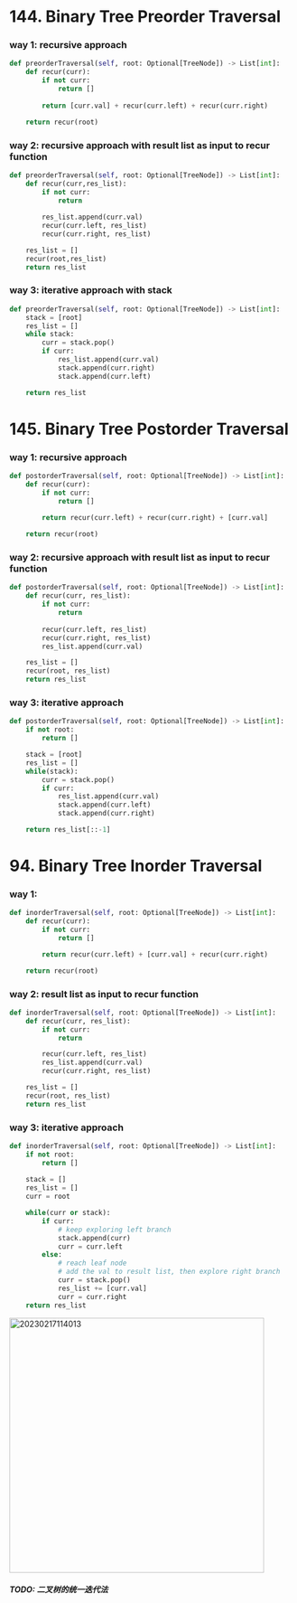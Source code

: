 # 144. Binary Tree Preorder Traversal
### way 1: recursive approach
```PYTHON
def preorderTraversal(self, root: Optional[TreeNode]) -> List[int]:
    def recur(curr):
        if not curr:
            return []
        
        return [curr.val] + recur(curr.left) + recur(curr.right)

    return recur(root)
```
### way 2: recursive approach with result list as input to recur function
```PYTHON
def preorderTraversal(self, root: Optional[TreeNode]) -> List[int]:
    def recur(curr,res_list):
        if not curr:
            return
        
        res_list.append(curr.val)
        recur(curr.left, res_list)
        recur(curr.right, res_list)

    res_list = []
    recur(root,res_list)
    return res_list
```
### way 3: iterative approach with stack
```PYTHON
def preorderTraversal(self, root: Optional[TreeNode]) -> List[int]:
    stack = [root]
    res_list = []
    while stack:
        curr = stack.pop()
        if curr:
            res_list.append(curr.val)
            stack.append(curr.right)
            stack.append(curr.left)

    return res_list
```

# 145. Binary Tree Postorder Traversal
### way 1: recursive approach
```PYTHON
def postorderTraversal(self, root: Optional[TreeNode]) -> List[int]:
    def recur(curr):
        if not curr:
            return []
        
        return recur(curr.left) + recur(curr.right) + [curr.val]

    return recur(root)
```
### way 2: recursive approach with result list as input to recur function
```PYTHON
def postorderTraversal(self, root: Optional[TreeNode]) -> List[int]:
    def recur(curr, res_list):
        if not curr:
            return 
        
        recur(curr.left, res_list)
        recur(curr.right, res_list)
        res_list.append(curr.val)

    res_list = []
    recur(root, res_list)
    return res_list
```

### way 3: iterative approach
```PYTHON
def postorderTraversal(self, root: Optional[TreeNode]) -> List[int]:
    if not root:
        return []

    stack = [root]
    res_list = []
    while(stack):
        curr = stack.pop()
        if curr:
            res_list.append(curr.val)
            stack.append(curr.left)
            stack.append(curr.right)

    return res_list[::-1]
```
# 94. Binary Tree Inorder Traversal
### way 1: 
```PYTHON
def inorderTraversal(self, root: Optional[TreeNode]) -> List[int]:
    def recur(curr):
        if not curr:
            return []

        return recur(curr.left) + [curr.val] + recur(curr.right)

    return recur(root)
```
### way 2: result list as input to recur function
```PYTHON
def inorderTraversal(self, root: Optional[TreeNode]) -> List[int]:
    def recur(curr, res_list):
        if not curr:
            return 

        recur(curr.left, res_list)
        res_list.append(curr.val)
        recur(curr.right, res_list)

    res_list = []
    recur(root, res_list)
    return res_list
```
### way 3: iterative approach
```PYTHON
def inorderTraversal(self, root: Optional[TreeNode]) -> List[int]:
    if not root:
        return []
    
    stack = []
    res_list = []
    curr = root

    while(curr or stack):
        if curr:
            # keep exploring left branch
            stack.append(curr)
            curr = curr.left
        else:
            # reach leaf node
            # add the val to result list, then explore right branch
            curr = stack.pop()
            res_list += [curr.val]
            curr = curr.right
    return res_list
```

<img width="451" alt="20230217114013" src="https://github.com/abc12345d/algorithm_practice/assets/44512722/781db04a-4155-4497-adb5-0e3330c1ccec">

##### TODO: 二叉树的统一迭代法
